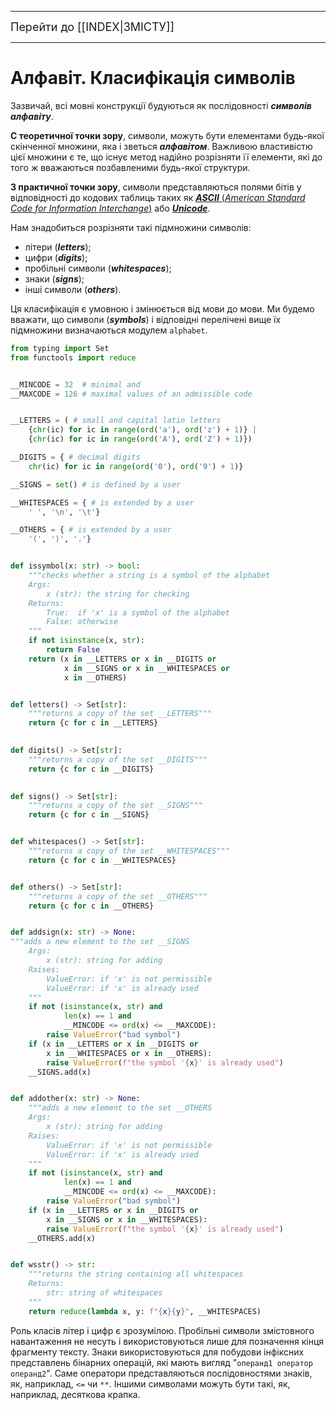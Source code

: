 ----
<font size="+1">Перейти до [[INDEX|ЗМІСТУ]]</font>

----
<H1>Алфавіт. Класифікація символів</H1>

Зазвичай, всі мовні конструкції будуються як послідовності ***символів алфавіту***.

**С теоретичної точки зору**, символи, можуть бути елементами будь-якої скінченної множини, яка і зветься ***алфавітом***. Важливою властивістю цієї множини є те, що існує метод надійно розрізняти її елементи, які до того ж вважаються позбавленими будь-якої структури.

**З практичної точки зору**, символи представляються полями бітів у відповідності до кодових таблиць таких як [***ASCII*** (*American Standard Code for Information Interchange*)](https://uk.wikipedia.org/wiki/ASCII) або [***Unicode***](https://uk.wikipedia.org/wiki/%D0%AE%D0%BD%D1%96%D0%BA%D0%BE%D0%B4).

Нам знадобиться розрізняти такі підмножини символів:
- літери (***letters***);
- цифри (***digits***);
- пробільні символи (***whitespaces***);
- знаки (***signs***);
- інші символи (***others***).

Ця класифікація є умовною і змінюється від мови до мови.
Ми будемо вважати, що символи (***symbols***) і відповідні перелічені вище їх підмножини визначаються модулем ``alphabet``.

```python title:"Модуль alphabet" linenos:true
from typing import Set
from functools import reduce


__MINCODE = 32  # minimal and
__MAXCODE = 126 # maximal values of an admissible code


__LETTERS = ( # small and capital latin letters
	{chr(ic) for ic in range(ord('a'), ord('z') + 1)} |
	{chr(ic) for ic in range(ord('A'), ord('Z') + 1)})

__DIGITS = { # decimal digits
	chr(ic) for ic in range(ord('0'), ord('9') + 1)}

__SIGNS = set() # is defined by a user

__WHITESPACES = { # is extended by a user
	' ', '\n', '\t'}

__OTHERS = { # is extended by a user
	'(', ')', '.'}


def issymbol(x: str) -> bool:
	"""checks whether a string is a symbol of the alphabet
	Args:
		x (str): the string for checking
	Returns:
		True:  if 'x' is a symbol of the alphabet
		False: otherwise
	"""
	if not isinstance(x, str):
		return False
	return (x in __LETTERS or x in __DIGITS or
			x in __SIGNS or x in __WHITESPACES or
			x in __OTHERS) 


def letters() -> Set[str]:
	"""returns a copy of the set __LETTERS"""
	return {c for c in __LETTERS}

  
def digits() -> Set[str]:
	"""returns a copy of the set __DIGITS"""
	return {c for c in __DIGITS}

  
def signs() -> Set[str]:
	"""returns a copy of the set __SIGNS"""
	return {c for c in __SIGNS}


def whitespaces() -> Set[str]:
	"""returns a copy of the set __WHITESPACES"""
	return {c for c in __WHITESPACES}


def others() -> Set[str]:
	"""returns a copy of the set __OTHERS"""
	return {c for c in __OTHERS}


def addsign(x: str) -> None:
"""adds a new element to the set __SIGNS
	Args:
		x (str): string for adding
	Raises:
		ValueError: if 'x' is not permissible
		ValueError: if 'x' is already used
	"""
	if not (isinstance(x, str) and
			len(x) == 1 and
			__MINCODE <= ord(x) <= __MAXCODE):
		raise ValueError("bad symbol")
	if (x in __LETTERS or x in __DIGITS or
		x in __WHITESPACES or x in __OTHERS):
		raise ValueError(f"the symbol '{x}' is already used")
	__SIGNS.add(x)


def addother(x: str) -> None:
	"""adds a new element to the set __OTHERS
	Args:
		x (str): string for adding
	Raises:
		ValueError: if 'x' is not permissible
		ValueError: if 'x' is already used
	"""
	if not (isinstance(x, str) and
			len(x) == 1 and
			__MINCODE <= ord(x) <= __MAXCODE):
		raise ValueError("bad symbol")
	if (x in __LETTERS or x in __DIGITS or
		x in __SIGNS or x in __WHITESPACES):
		raise ValueError(f"the symbol '{x}' is already used")
	__OTHERS.add(x)


def wsstr() -> str:
	"""returns the string containing all whitespaces
	Returns:
		str: string of whitespaces
	"""
	return reduce(lambda x, y: f"{x}{y}", __WHITESPACES)
```

Роль класів літер і цифр є зрозумілою.
Пробільні символи змістовного навантаження не несуть і використовуються лише для позначення кінця фрагменту тексту.
Знаки використовуються для побудови інфіксних представлень бінарних операцій, які мають вигляд "`операнд1 оператор операнд2`". Саме оператори представляються послідовностями знаків, як, наприклад, `<=` чи `**`. 
Іншими символами можуть бути такі, як, наприклад, десяткова крапка.